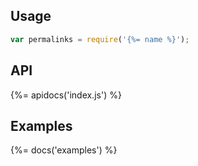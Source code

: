 ## Usage

```js
var permalinks = require('{%= name %}');
```

## API
{%= apidocs('index.js') %}

## Examples
{%= docs('examples') %}
